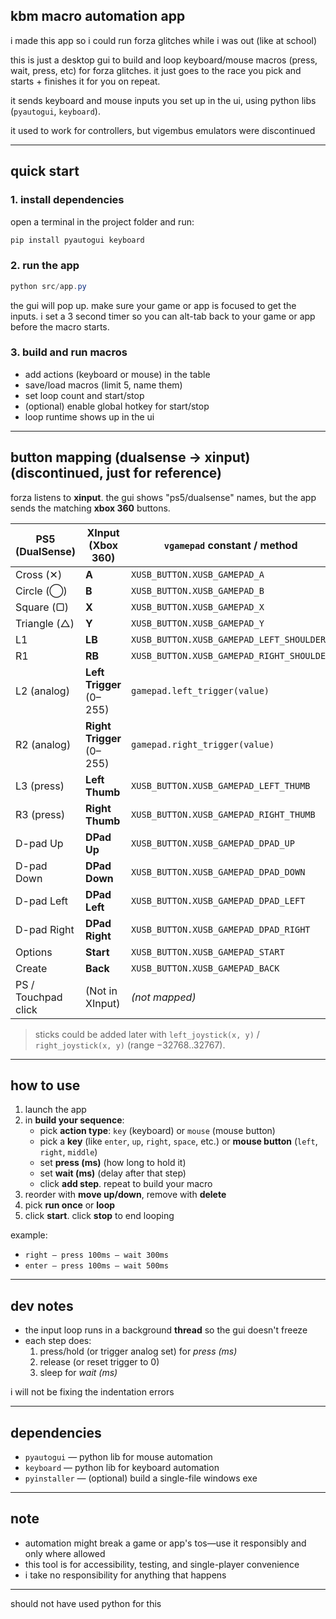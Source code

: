 
## kbm macro automation app

i made this app so i could run forza glitches while i was out (like at school)

this is just a desktop gui to build and loop keyboard/mouse macros (press, wait, press, etc) for forza glitches. it just goes to the race you pick and starts + finishes it for you on repeat.

it sends keyboard and mouse inputs you set up in the ui, using python libs (`pyautogui`, `keyboard`).

it used to work for controllers, but vigembus emulators were discontinued

---

## quick start

### 1. install dependencies

open a terminal in the project folder and run:

```powershell
pip install pyautogui keyboard
```

### 2. run the app

```powershell
python src/app.py
```

the gui will pop up. make sure your game or app is focused to get the inputs. i set a 3 second timer so you can alt-tab back to your game or app before the macro starts.

### 3. build and run macros

- add actions (keyboard or mouse) in the table
- save/load macros (limit 5, name them)
- set loop count and start/stop
- (optional) enable global hotkey for start/stop
- loop runtime shows up in the ui


---


## button mapping (dualsense → xinput) (discontinued, just for reference)

forza listens to **xinput**. the gui shows "ps5/dualsense" names, but the app sends the matching **xbox 360** buttons.

| PS5 (DualSense)     | XInput (Xbox 360)         | `vgamepad` constant / method              |
| ------------------- | ------------------------- | ----------------------------------------- |
| Cross (✕)           | **A**                     | `XUSB_BUTTON.XUSB_GAMEPAD_A`              |
| Circle (◯)          | **B**                     | `XUSB_BUTTON.XUSB_GAMEPAD_B`              |
| Square (▢)          | **X**                     | `XUSB_BUTTON.XUSB_GAMEPAD_X`              |
| Triangle (△)        | **Y**                     | `XUSB_BUTTON.XUSB_GAMEPAD_Y`              |
| L1                  | **LB**                    | `XUSB_BUTTON.XUSB_GAMEPAD_LEFT_SHOULDER`  |
| R1                  | **RB**                    | `XUSB_BUTTON.XUSB_GAMEPAD_RIGHT_SHOULDER` |
| L2 (analog)         | **Left Trigger** (0–255)  | `gamepad.left_trigger(value)`             |
| R2 (analog)         | **Right Trigger** (0–255) | `gamepad.right_trigger(value)`            |
| L3 (press)          | **Left Thumb**            | `XUSB_BUTTON.XUSB_GAMEPAD_LEFT_THUMB`     |
| R3 (press)          | **Right Thumb**           | `XUSB_BUTTON.XUSB_GAMEPAD_RIGHT_THUMB`    |
| D-pad Up            | **DPad Up**               | `XUSB_BUTTON.XUSB_GAMEPAD_DPAD_UP`        |
| D-pad Down          | **DPad Down**             | `XUSB_BUTTON.XUSB_GAMEPAD_DPAD_DOWN`      |
| D-pad Left          | **DPad Left**             | `XUSB_BUTTON.XUSB_GAMEPAD_DPAD_LEFT`      |
| D-pad Right         | **DPad Right**            | `XUSB_BUTTON.XUSB_GAMEPAD_DPAD_RIGHT`     |
| Options             | **Start**                 | `XUSB_BUTTON.XUSB_GAMEPAD_START`          |
| Create              | **Back**                  | `XUSB_BUTTON.XUSB_GAMEPAD_BACK`           |
| PS / Touchpad click | (Not in XInput)           | *(not mapped)*                            |


> sticks could be added later with `left_joystick(x, y)` / `right_joystick(x, y)` (range −32768..32767).

---



## how to use

1. launch the app
2. in **build your sequence**:
   * pick **action type**: `key` (keyboard) or `mouse` (mouse button)
   * pick a **key** (like `enter`, `up`, `right`, `space`, etc.) or **mouse button** (`left`, `right`, `middle`)
   * set **press (ms)** (how long to hold it)
   * set **wait (ms)** (delay after that step)
   * click **add step**. repeat to build your macro
3. reorder with **move up/down**, remove with **delete**
4. pick **run once** or **loop**
5. click **start**. click **stop** to end looping

example:

- `right — press 100ms — wait 300ms`
- `enter — press 100ms — wait 500ms`

---


## dev notes

- the input loop runs in a background **thread** so the gui doesn't freeze
- each step does:
  1. press/hold (or trigger analog set) for *press (ms)*
  2. release (or reset trigger to 0)
  3. sleep for *wait (ms)*

i will not be fixing the indentation errors

---


## dependencies

- `pyautogui` — python lib for mouse automation
- `keyboard` — python lib for keyboard automation
- `pyinstaller` — (optional) build a single-file windows exe

---


## note

- automation might break a game or app's tos—use it responsibly and only where allowed
- this tool is for accessibility, testing, and single-player convenience
- i take no responsibility for anything that happens


---


should not have used python for this


